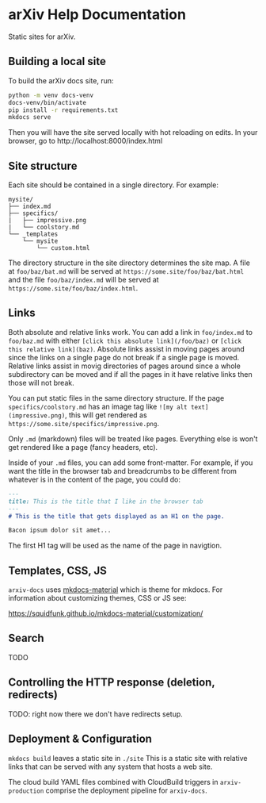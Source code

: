# arXiv Help Documentation

Static sites for arXiv.

## Building a local site

To build the arXiv docs site, run:

```bash
python -m venv docs-venv
docs-venv/bin/activate
pip install -r requirements.txt
mkdocs serve
```

Then you will have the site served locally with hot reloading on
edits. In your browser, go to http://localhost:8000/index.html

## Site structure

Each site should be contained in a single directory. For example:

```
mysite/
├── index.md
├── specifics/
|   ├── impressive.png
|   └── coolstory.md
└── _templates
    └── mysite
        └── custom.html
```

The directory structure in the site directory determines the site map. A
file at ``foo/baz/bat.md`` will be served at
``https://some.site/foo/baz/bat.html`` and the file
``foo/baz/index.md`` will be served at ``https://some.site/foo/baz/index.html``.

## Links
Both absolute and relative links work. You can add a link in
``foo/index.md`` to ``foo/baz.md`` with either ``[click this absolute
link](/foo/baz)`` or ``[click this relative link](baz)``. Absolute
links assist in moving pages around since the links on a single page
do not break if a single page is moved. Relative links assist in movig
directories of pages around since a whole subdirectory can be moved
and if all the pages in it have relative links then those will not
break.

You can put static files in the same directory structure. If the page
``specifics/coolstory.md`` has an image tag like
``![my alt text](impressive.png)``, this will get rendered as
``https://some.site/specifics/impressive.png``.

Only ``.md`` (markdown) files will be treated like pages. Everything
else is won't get rendered like a page (fancy headers, etc).

Inside of your ``.md`` files, you can add some front-matter. For example,
if you want the title in the browser tab and breadcrumbs to be different from
whatever is in the content of the page, you could do:

```markdown
---
title: This is the title that I like in the browser tab
---
# This is the title that gets displayed as an H1 on the page.

Bacon ipsum dolor sit amet...
```

The first H1 tag will be used as the name of the page in navigtion.


## Templates, CSS, JS
`arxiv-docs` uses
[mkdocs-material](https://squidfunk.github.io/mkdocs-material) which
is theme for mkdocs. For information about customizing themes, CSS or
JS see:

https://squidfunk.github.io/mkdocs-material/customization/

## Search

TODO

## Controlling the HTTP response (deletion, redirects)

TODO: right now there we don't have redirects setup.

## Deployment & Configuration

``mkdocs build`` leaves a static site in `./site` This is a static
site with relative links that can be served with any system that hosts
a web site.

The cloud build YAML files combined with CloudBuild triggers in
`arxiv-production` comprise the deployment pipeline for `arxiv-docs`.


